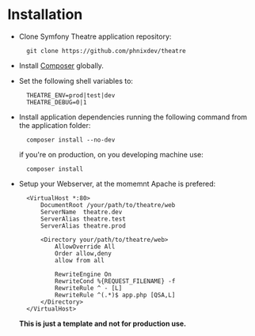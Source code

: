 Installation
============

- Clone Symfony Theatre application repository:

        git clone https://github.com/phnixdev/theatre

- Install [Composer](http://getcomposer.org) globally.

- Set the following shell variables to:

        THEATRE_ENV=prod|test|dev
        THEATRE_DEBUG=0|1

- Install application dependencies running the following command
 from the application folder:

        composer install --no-dev

    if you're on production, on you developing machine use:
    
        composer install

- Setup your Webserver, at the momemnt Apache is prefered:

        <VirtualHost *:80>
            DocumentRoot /your/path/to/theatre/web
            ServerName  theatre.dev
            ServerAlias theatre.test
            ServerAlias theatre.prod

            <Directory your/path/to/theatre/web>
                AllowOverride All
                Order allow,deny
                allow from all

                RewriteEngine On
                RewriteCond %{REQUEST_FILENAME} -f
                RewriteRule ^ - [L]
                RewriteRule ^(.*)$ app.php [QSA,L]
            </Directory>
        </VirtualHost>

    **This is just a template and not for production use.**
